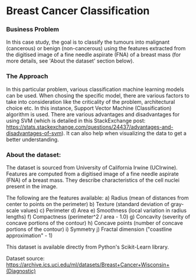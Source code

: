 # Breast Cancer Classification
### Business Problem
In this case study, the goal is to classify the tumours into malignant (cancerous) or benign (non-cancerous) using the features extracted from the digitised image of a fine needle aspirate (FNA) of a breast mass (for more details, see 'About the dataset' section below).

### The Approach
In this particular problem, various classification machine learning models can be used. When chosing the specific model, there are various factors to take into consideration like the criticality of the problem, architectural choice etc. In this instance, Support Vector Machine (Classification) algorithm is used. There are various advantages and disadvantages for using SVM (which is detailed in this StackExchange post:  https://stats.stackexchange.com/questions/24437/advantages-and-disadvantages-of-svm). It can also help when visualizing the data to get a better understanding.

### About the dataset:
The dataset is sourced from University of California Irwine (UCIrwine). Features are computed from a digitised image of a fine needle aspirate (FNA) of a breast mass. They describe characteristics of the cell nuclei present in the image.

The following are the features available:
a) Radius (mean of distances from center to points on the perimeter)
b) Texture (standard deviation of gray-scale values)
c) Perimeter
d) Area
e) Smoothness (local variation in radius lengths)
f) Compactness (perimeter^2 / area - 1.0)
g) Concavity (severity of concave portions of the contour)
h) Concave points (number of concave portions of the contour)
i) Symmetry
j) Fractal dimension ("coastline approximation" - 1)

This dataset is available directly from Python's Scikit-Learn library.

Dataset source: https://archive.ics.uci.edu/ml/datasets/Breast+Cancer+Wisconsin+(Diagnostic)